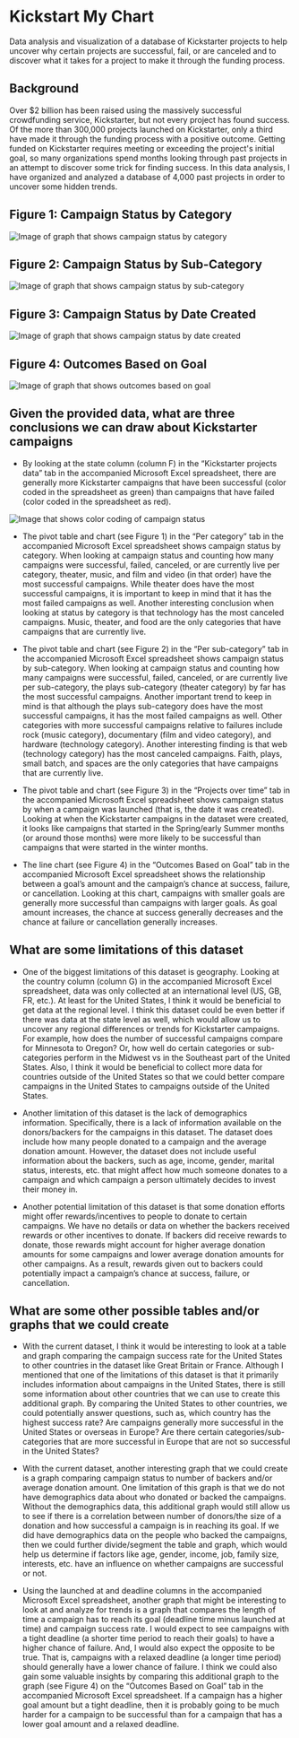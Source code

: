 # Kickstart My Chart

Data analysis and visualization of a database of Kickstarter projects to help uncover why certain projects are successful, fail, or are canceled and to discover what it takes for a project to make it through the funding process.

## Background

Over $2 billion has been raised using the massively successful crowdfunding service, Kickstarter, but not every project has found success. Of the more than 300,000 projects launched on Kickstarter, only a third have made it through the funding process with a positive outcome.
Getting funded on Kickstarter requires meeting or exceeding the project's initial goal, so many organizations spend months looking through past projects in an attempt to discover some trick for finding success. In this data analysis, I have organized and analyzed a database of 4,000 past projects in order to uncover some hidden trends.

## Figure 1: Campaign Status by Category

![Image of graph that shows campaign status by category](./images/campaign_status_by_category.png)

## Figure 2: Campaign Status by Sub-Category

![Image of graph that shows campaign status by sub-category](./images/campaign_status_by_sub_category.png)

## Figure 3: Campaign Status by Date Created

![Image of graph that shows campaign status by date created](./images/campaign_status_by_date_created.png)

## Figure 4: Outcomes Based on Goal

![Image of graph that shows outcomes based on goal](./images/outcomes_based_on_goal.png)

## Given the provided data, what are three conclusions we can draw about Kickstarter campaigns

* By looking at the state column (column F) in the “Kickstarter projects data” tab in the accompanied Microsoft Excel spreadsheet, there are generally more Kickstarter campaigns that have been successful (color coded in the spreadsheet as green) than campaigns that have failed (color coded in the spreadsheet as red).

![Image that shows color coding of campaign status](./images/campaign_success_color_code.PNG)

* The pivot table and chart (see Figure 1) in the “Per category” tab in the accompanied Microsoft Excel spreadsheet shows campaign status by category. When looking at campaign status and counting how many campaigns were successful, failed, canceled, or are currently live per category, theater, music, and film and video (in that order) have the most successful campaigns. While theater does have the most successful campaigns, it is important to keep in mind that it has the most failed campaigns as well. Another interesting conclusion when looking at status by category is that technology has the most canceled campaigns. Music, theater, and food are the only categories that have campaigns that are currently live.

* The pivot table and chart (see Figure 2) in the “Per sub-category” tab in the accompanied Microsoft Excel spreadsheet shows campaign status by sub-category. When looking at campaign status and counting how many campaigns were successful, failed, canceled, or are currently live per sub-category, the plays sub-category (theater category) by far has the most successful campaigns. Another important trend to keep in mind is that although the plays sub-category does have the most successful campaigns, it has the most failed campaigns as well. Other categories with more successful campaigns relative to failures include rock (music category), documentary (film and video category), and hardware (technology category). Another interesting finding is that web (technology category) has the most canceled campaigns. Faith, plays, small batch, and spaces are the only categories that have campaigns that are currently live.

* The pivot table and chart (see Figure 3) in the “Projects over time” tab in the accompanied Microsoft Excel spreadsheet shows campaign status by when a campaign was launched (that is, the date it was created). Looking at when the Kickstarter campaigns in the dataset were created, it looks like campaigns that started in the Spring/early Summer months (or around those months) were more likely to be successful than campaigns that were started in the winter months.

* The line chart (see Figure 4) in the “Outcomes Based on Goal” tab in the accompanied Microsoft Excel spreadsheet shows the relationship between a goal’s amount and the campaign’s chance at success, failure, or cancellation. Looking at this chart, campaigns with smaller goals are generally more successful than campaigns with larger goals. As goal amount increases, the chance at success generally decreases and the chance at failure or cancellation generally increases.

## What are some limitations of this dataset

* One of the biggest limitations of this dataset is geography. Looking at the country column (column G) in the accompanied Microsoft Excel spreadsheet, data was only collected at an international level (US, GB, FR, etc.). At least for the United States, I think it would be beneficial to get data at the regional level. I think this dataset could be even better if there was data at the state level as well, which would allow us to uncover any regional differences or trends for Kickstarter campaigns. For example, how does the number of successful campaigns compare for Minnesota to Oregon? Or, how well do certain categories or sub-categories perform in the Midwest vs in the Southeast part of the United States. Also, I think it would be beneficial to collect more data for countries outside of the United States so that we could better compare campaigns in the United States to campaigns outside of the United States.

* Another limitation of this dataset is the lack of demographics information. Specifically, there is a lack of information available on the donors/backers for the campaigns in this dataset. The dataset does include how many people donated to a campaign and the average donation amount. However, the dataset does not include useful information about the backers, such as age, income, gender, marital status, interests, etc. that might affect how much someone donates to a campaign and which campaign a person ultimately decides to invest their money in.

* Another potential limitation of this dataset is that some donation efforts might offer rewards/incentives to people to donate to certain campaigns. We have no details or data on whether the backers received rewards or other incentives to donate. If backers did receive rewards to donate, those rewards might account for higher average donation amounts for some campaigns and lower average donation amounts for other campaigns. As a result, rewards given out to backers could potentially impact a campaign’s chance at success, failure, or cancellation.

## What are some other possible tables and/or graphs that we could create

* With the current dataset, I think it would be interesting to look at a table and graph comparing the campaign success rate for the United States to other countries in the dataset like Great Britain or France. Although I mentioned that one of the limitations of this dataset is that it primarily includes information about campaigns in the United States, there is still some information about other countries that we can use to create this additional graph. By comparing the United States to other countries, we could potentially answer questions, such as, which country has the highest success rate? Are campaigns generally more successful in the United States or overseas in Europe? Are there certain categories/sub-categories that are more successful in Europe that are not so successful in the United States?

* With the current dataset, another interesting graph that we could create is a graph comparing campaign status to number of backers and/or average donation amount. One limitation of this graph is that we do not have demographics data about who donated or backed the campaigns. Without the demographics data, this additional graph would still allow us to see if there is a correlation between number of donors/the size of a donation and how successful a campaign is in reaching its goal. If we did have demographics data on the people who backed the campaigns, then we could further divide/segment the table and graph, which would help us determine if factors like age, gender, income, job, family size, interests, etc. have an influence on whether campaigns are successful or not.

* Using the launched at and deadline columns in the accompanied Microsoft Excel spreadsheet, another graph that might be interesting to look at and analyze for trends is a graph that compares the length of time a campaign has to reach its goal (deadline time minus launched at time) and campaign success rate. I would expect to see campaigns with a tight deadline (a shorter time period to reach their goals) to have a higher chance of failure. And, I would also expect the opposite to be true. That is, campaigns with a relaxed deadline (a longer time period) should generally have a lower chance of failure. I think we could also gain some valuable insights by comparing this additional graph to the graph (see Figure 4) on the “Outcomes Based on Goal” tab in the accompanied Microsoft Excel spreadsheet. If a campaign has a higher goal amount but a tight deadline, then it is probably going to be much harder for a campaign to be successful than for a campaign that has a lower goal amount and a relaxed deadline.
